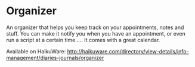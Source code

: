 Organizer
=========
An organizer that helps you keep track on your appointments, notes and stuff.
You can make it notify you when you have an appointment, or even run a script at a certain time.....
It comes with a great calendar.

Available on HaikuWare: http://haikuware.com/directory/view-details/info-management/diaries-journals/organizer
